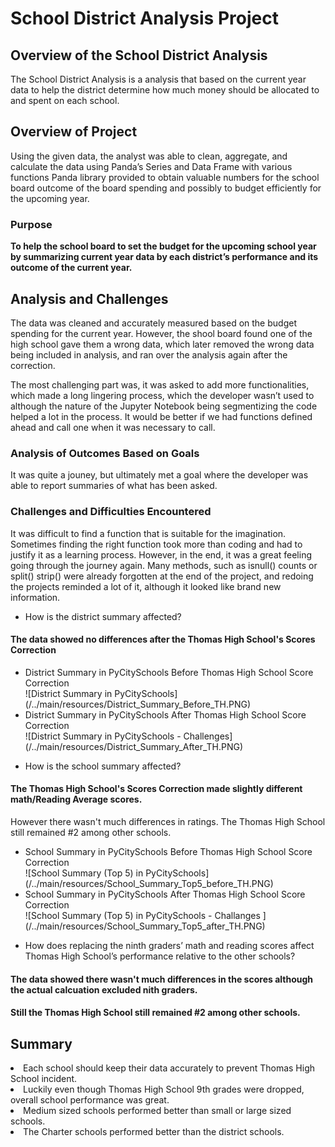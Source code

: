 # School District Analysis Project

## Overview of the School District Analysis
The School District Analysis is a analysis that based on the current year data to help the district determine how much money should be allocated to and spent on each school. 

## Overview of Project
Using the given data, the analyst was able to clean, aggregate, and calculate the data using Panda’s Series and Data Frame with various functions Panda library provided to obtain valuable numbers for the school board outcome of the board spending and possibly to budget efficiently for the upcoming year.

### Purpose
<b>To help the school board to set the budget for the upcoming school year by summarizing current year data by each district’s performance and its outcome of the current year.</b>
	
	
## Analysis and Challenges
The data was cleaned and accurately measured based on the budget spending for the current year.  However, the shool board found one of the high school gave them a wrong data, which later removed the wrong data being included in analysis, and ran over the analysis again after the correction.   

The most challenging part was, it was asked to add more functionalities, which made a long lingering process, which the developer wasn’t used to although the nature of the Jupyter Notebook being segmentizing the code helped a lot in the process.  It would be better if we had functions defined ahead and call one when it was necessary to call. 

### Analysis of Outcomes Based on Goals
It was quite a jouney, but ultimately met a goal where the developer was able to report summaries of what has been asked.


### Challenges and Difficulties Encountered
It was difficult to find a function that is suitable for the imagination.  Sometimes finding the right function took more than coding and had to justify it as a learning process.  However, in the end, it was a great feeling going through the journey again.  Many methods, such as isnull() counts or split() strip() were already forgotten at the end of the project, and redoing the projects reminded a lot of it, although it looked like brand new information.

- How is the district summary affected?
#### The data showed no differences after the Thomas High School's Scores Correction
<ul>
 <li>District Summary in PyCitySchools Before Thomas High School Score Correction</li>
  ![District Summary in PyCitySchools](/../main/resources/District_Summary_Before_TH.PNG)

 <li>District Summary in PyCitySchools After Thomas High School Score Correction </li>
 ![District Summary in PyCitySchools - Challenges](/../main/resources/District_Summary_After_TH.PNG)
</ul>

- How is the school summary affected?
#### The Thomas High School's Scores Correction made slightly different math/Reading Average scores.
However there wasn't much differences in ratings.  The Thomas High School still remained #2 among other schools.
<ul>
<li>School Summary in PyCitySchools Before Thomas High School Score Correction</li>
![School Summary (Top 5) in PyCitySchools](/../main/resources/School_Summary_Top5_before_TH.PNG)

 <li>School Summary in PyCitySchools After Thomas High School Score Correction</li>
 ![School Summary (Top 5) in PyCitySchools - Challanges ](/../main/resources/School_Summary_Top5_after_TH.PNG)
</ul>

- How does replacing the ninth graders’ math and reading scores affect Thomas High School’s performance relative to the other schools?
#### The data showed there wasn't much differences in the scores although the actual calcuation excluded nith graders.  
#### Still the Thomas High School still remained #2 among other schools.


## Summary
  <li> Each school should keep their data accurately to prevent Thomas High School incident.</li>
  <li> Luckily even though Thomas High School 9th grades were dropped, overall school performance was great. </li>
  <li> Medium sized schools performed better than small or large sized schools. </li>
  <li> The Charter schools performed better than the district schools. </li>
